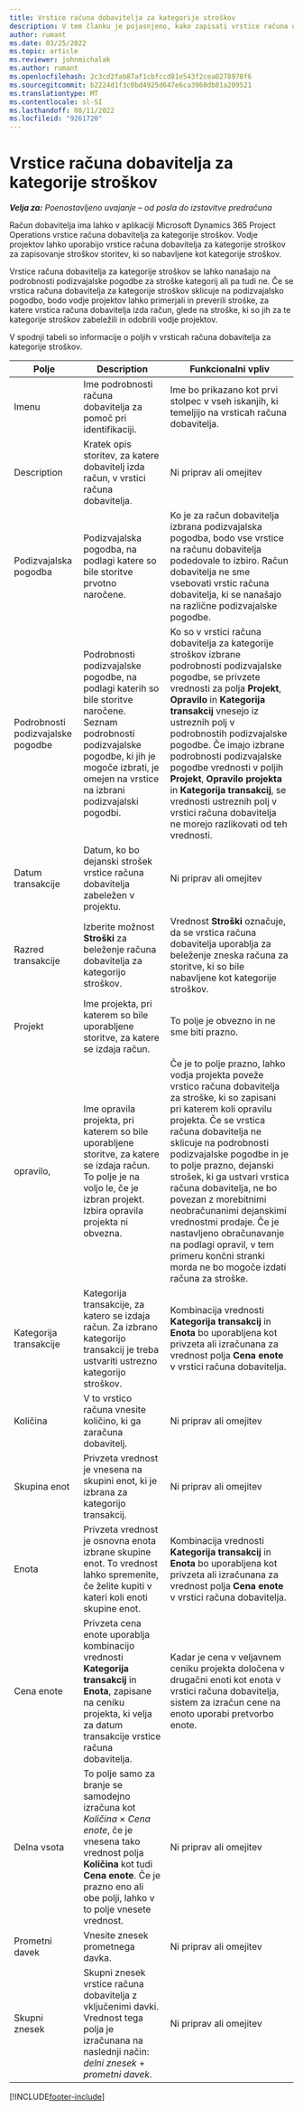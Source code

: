 ```yaml
---
title: Vrstice računa dobavitelja za kategorije stroškov
description: V tem članku je pojasnjeno, kako zapisati vrstice računa dobavitelja za kategorije stroškov.
author: rumant
ms.date: 03/25/2022
ms.topic: article
ms.reviewer: johnmichalak
ms.author: rumant
ms.openlocfilehash: 2c3cd2fab87af1cbfccd81e543f2cea0278978f6
ms.sourcegitcommit: b2224d1f3c0bd4925d647e6ca3960db81a209521
ms.translationtype: MT
ms.contentlocale: sl-SI
ms.lasthandoff: 08/11/2022
ms.locfileid: "9261720"
---
```

# <a name="vendor-invoice-lines-for-expense-categories"></a>Vrstice računa dobavitelja za kategorije stroškov

_**Velja za:** Poenostavljeno uvajanje – od posla do izstavitve predračuna_

Račun dobavitelja ima lahko v aplikaciji Microsoft Dynamics 365 Project Operations vrstice računa dobavitelja za kategorije stroškov. Vodje projektov lahko uporabijo vrstice računa dobavitelja za kategorije stroškov za zapisovanje stroškov storitev, ki so nabavljene kot kategorije stroškov.

Vrstice računa dobavitelja za kategorije stroškov se lahko nanašajo na podrobnosti podizvajalske pogodbe za stroške kategorij ali pa tudi ne. Če se vrstica računa dobavitelja za kategorije stroškov sklicuje na podizvajalsko pogodbo, bodo vodje projektov lahko primerjali in preverili stroške, za katere vrstica računa dobavitelja izda račun, glede na stroške, ki so jih za te kategorije stroškov zabeležili in odobrili vodje projektov.

V spodnji tabeli so informacije o poljih v vrsticah računa dobavitelja za kategorije stroškov.

| Polje | Description | Funkcionalni vpliv |
| --- | --- | --- |
| Imenu | Ime podrobnosti računa dobavitelja za pomoč pri identifikaciji. | Ime bo prikazano kot prvi stolpec v vseh iskanjih, ki temeljijo na vrsticah računa dobavitelja. |
| Description | Kratek opis storitev, za katere dobavitelj izda račun, v vrstici računa dobavitelja. | Ni priprav ali omejitev |
| Podizvajalska pogodba | Podizvajalska pogodba, na podlagi katere so bile storitve prvotno naročene. | Ko je za račun dobavitelja izbrana podizvajalska pogodba, bodo vse vrstice na računu dobavitelja podedovale to izbiro. Račun dobavitelja ne sme vsebovati vrstic računa dobavitelja, ki se nanašajo na različne podizvajalske pogodbe. |
| Podrobnosti podizvajalske pogodbe | Podrobnosti podizvajalske pogodbe, na podlagi katerih so bile storitve naročene. Seznam podrobnosti podizvajalske pogodbe, ki jih je mogoče izbrati, je omejen na vrstice na izbrani podizvajalski pogodbi. | Ko so v vrstici računa dobavitelja za kategorije stroškov izbrane podrobnosti podizvajalske pogodbe, se privzete vrednosti za polja **Projekt**, **Opravilo** in **Kategorija transakcij** vnesejo iz ustreznih polj v podrobnostih podizvajalske pogodbe. Če imajo izbrane podrobnosti podizvajalske pogodbe vrednosti v poljih **Projekt**, **Opravilo projekta** in **Kategorija transakcij**, se vrednosti ustreznih polj v vrstici računa dobavitelja ne morejo razlikovati od teh vrednosti. |
| Datum transakcije | Datum, ko bo dejanski strošek vrstice računa dobavitelja zabeležen v projektu. |Ni priprav ali omejitev |
| Razred transakcije | Izberite možnost **Stroški** za beleženje računa dobavitelja za kategorijo stroškov. | Vrednost **Stroški** označuje, da se vrstica računa dobavitelja uporablja za beleženje zneska računa za storitve, ki so bile nabavljene kot kategorije stroškov. |
| Projekt | Ime projekta, pri katerem so bile uporabljene storitve, za katere se izdaja račun. | To polje je obvezno in ne sme biti prazno. |
| opravilo, | Ime opravila projekta, pri katerem so bile uporabljene storitve, za katere se izdaja račun. To polje je na voljo le, če je izbran projekt. Izbira opravila projekta ni obvezna. | Če je to polje prazno, lahko vodja projekta poveže vrstico računa dobavitelja za stroške, ki so zapisani pri katerem koli opravilu projekta. Če se vrstica računa dobavitelja ne sklicuje na podrobnosti podizvajalske pogodbe in je to polje prazno, dejanski strošek, ki ga ustvari vrstica računa dobavitelja, ne bo povezan z morebitnimi neobračunanimi dejanskimi vrednostmi prodaje. Če je nastavljeno obračunavanje na podlagi opravil, v tem primeru končni stranki morda ne bo mogoče izdati računa za stroške. |
| Kategorija transakcije | Kategorija transakcije, za katero se izdaja račun. Za izbrano kategorijo transakcij je treba ustvariti ustrezno kategorijo stroškov. | Kombinacija vrednosti **Kategorija transakcij** in **Enota** bo uporabljena kot privzeta ali izračunana za vrednost polja **Cena enote** v vrstici računa dobavitelja. |
| Količina | V to vrstico računa vnesite količino, ki ga zaračuna dobavitelj. |Ni priprav ali omejitev|
| Skupina enot | Privzeta vrednost je vnesena na skupini enot, ki je izbrana za kategorijo transakcij. | Ni priprav ali omejitev |
| Enota | Privzeta vrednost je osnovna enota izbrane skupine enot. To vrednost lahko spremenite, če želite kupiti v kateri koli enoti skupine enot. | Kombinacija vrednosti **Kategorija transakcij** in **Enota** bo uporabljena kot privzeta ali izračunana za vrednost polja **Cena enote** v vrstici računa dobavitelja. |
| Cena enote | Privzeta cena enote uporablja kombinacijo vrednosti **Kategorija transakcij** in **Enota**, zapisane na ceniku projekta, ki velja za datum transakcije vrstice računa dobavitelja. | Kadar je cena v veljavnem ceniku projekta določena v drugačni enoti kot enota v vrstici računa dobavitelja, sistem za izračun cene na enoto uporabi pretvorbo enote. |
| Delna vsota | To polje samo za branje se samodejno izračuna kot *Količina* &times; *Cena enote*, če je vnesena tako vrednost polja **Količina** kot tudi **Cena enote**. Če je prazno eno ali obe polji, lahko v to polje vnesete vrednost.| Ni priprav ali omejitev |
| Prometni davek | Vnesite znesek prometnega davka. | Ni priprav ali omejitev |
| Skupni znesek | Skupni znesek vrstice računa dobavitelja z vključenimi davki. Vrednost tega polja je izračunana na naslednji način: *delni znesek* + *prometni davek*. | Ni priprav ali omejitev |

[!INCLUDE[footer-include](../../includes/footer-banner.md)]
